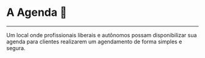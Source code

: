 # A Agenda 📆

---

Um local onde profissionais liberais e autônomos possam disponibilizar sua agenda para clientes realizarem um agendamento de forma simples e segura.
